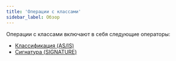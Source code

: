 ```yaml
---
title: 'Операции с классами'
sidebar_label: Обзор
---
```


Операции с классами включают в себя следующие операторы:

-   [Классификация (AS/IS)](Classification_IS_AS_.md)
-   [Сигнатура (SIGNATURE)](Property_signature_CLASS_.md)

 
